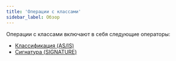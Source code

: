 ```yaml
---
title: 'Операции с классами'
sidebar_label: Обзор
---
```


Операции с классами включают в себя следующие операторы:

-   [Классификация (AS/IS)](Classification_IS_AS_.md)
-   [Сигнатура (SIGNATURE)](Property_signature_CLASS_.md)

 
